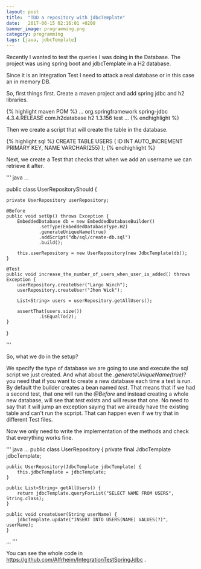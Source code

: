 ```yaml
---
layout: post
title:  "TDD a repository with jdbcTemplate"
date:   2017-06-15 02:16:01 +0200
banner_image: programming.png
category: programming 
tags: [java, jdbcTemplate]
---
```

Recently I wanted to test the queries I was doing in the Database. The project was using spring boot and jdbcTemplate in a H2 database.

Since it is an Integration Test I need to attack a real database or in this case an in memory DB.

So, first things first. Create a maven project and add spring jdbc and h2 libraries. 

{% highlight maven POM %}
<dependencies>
  ...
  <dependency>
    <groupId>org.springframework</groupId>
	<artifactId>spring-jdbc</artifactId>
	<version>4.3.4.RELEASE</version>
  </dependency>
  <dependency>
    <groupId>com.h2database</groupId>
	<artifactId>h2</artifactId>
	<version>1.3.156</version>
	<scope>test</scope>
  </dependency>
  ...
</dependencies>
{% endhighlight %}

Then we create a script that will create the table in the database.

{% highlight sql %}
CREATE TABLE USERS (
  ID INT AUTO_INCREMENT PRIMARY KEY,
  NAME VARCHAR(255)
);
{% endhighlight %}

Next, we create a Test that checks that when we add an username we can retrieve it after. 

''' java
...

public class UserRepositoryShould {

    private UserRepository userRepository;

    @Before
    public void setUp() throws Exception {
        EmbeddedDatabase db = new EmbeddedDatabaseBuilder()
                .setType(EmbeddedDatabaseType.H2)
                .generateUniqueName(true)
                .addScript("db/sql/create-db.sql")
                .build();

        this.userRepository = new UserRepository(new JdbcTemplate(db));
    }

    @Test
    public void increase_the_number_of_users_when_user_is_added() throws Exception {
        userRepository.createUser("Largo Winch");
        userRepository.createUser("Jhon Wick");

        List<String> users = userRepository.getAllUsers();

        assertThat(users.size())
                .isEqualTo(2);
    }
}

'''

So, what we do in the setup?

We specify the type of database we are going to use and execute the sql script we just created.
And what about the *.generateUniqueName(true)*? you need that if you want to create a new database each time a test is run. By default the builder creates a bean named *test*. That means that if we had a second test, that one will run the *@Before* and instead creating a whole new database, will see that *test* exists and will reuse that one. 
No need to say that it will jump an exception saying that we already have the existing table and can't run the scpript. That can happen even if we try that in different Test files.

Now we only need to write the implementation of the methods and check that everything works fine.

''' java
...
public class UserRepository {
    private final JdbcTemplate jdbcTemplate;

    public UserRepository(JdbcTemplate jdbcTemplate) {
        this.jdbcTemplate = jdbcTemplate;
    }

    public List<String> getAllUsers() {
        return jdbcTemplate.queryForList("SELECT NAME FROM USERS", String.class);
    }

    public void createUser(String userName) {
        jdbcTemplate.update("INSERT INTO USERS(NAME) VALUES(?)", userName);
    }
...
'''

You can see the whole code in https://github.com/Alfrheim/IntegrationTestSpringJdbc .
